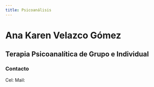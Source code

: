 ```yaml
---
title: Psicoanálisis
---
```

# Ana Karen Velazco Gómez
## Terapia Psicoanalítica de Grupo e Individual
### Contacto
Cel:
Mail:
